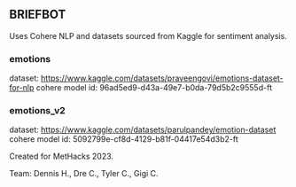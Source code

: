 ## BRIEFBOT
Uses Cohere NLP and datasets sourced from Kaggle for sentiment analysis.

### emotions
dataset: https://www.kaggle.com/datasets/praveengovi/emotions-dataset-for-nlp
cohere model id: 96ad5ed9-d43a-49e7-b0da-79d5b2c9555d-ft

### emotions_v2
dataset: https://www.kaggle.com/datasets/parulpandey/emotion-dataset
cohere model id: 5092799e-cf8d-4129-b81f-04417e54d3b2-ft

Created for MetHacks 2023.

Team: Dennis H., Dre C., Tyler C., Gigi C.
